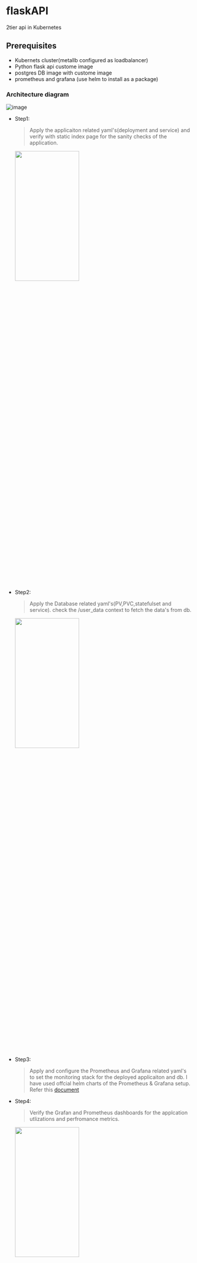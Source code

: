 # flaskAPI
2tier api in Kubernetes 
## Prerequisites
  - Kubernets cluster(metallb configured as loadbalancer)
  - Python flask api custome image
  - postgres DB image with custome image
  - prometheus and grafana (use helm to install as a package)

### Architecture diagram
![image](https://github.com/svas258/flaskAPI/assets/91326469/7b6ce038-e705-4c9d-8fd2-367cf22913c0)

* Step1:
    > Apply the applicaiton related yaml's(deployment and service) and verify with static index page for the sanity checks of the application.
    <img src="https://github.com/svas258/flaskAPI/assets/91326469/9be561b2-bcc9-4766-9718-47015f895df3"  width="60%" height="30%">
* Step2:
   > Apply the Database related yaml's(PV,PVC,statefulset and service). check the /user_data context to fetch the data's from db.
    <img src="https://github.com/svas258/flaskAPI/assets/91326469/a5dd074e-3f11-466d-b565-7e12436bf762"  width="60%" height="30%">
* Step3:
   > Apply and configure the Prometheus and Grafana related yaml's to set the monitoring stack for the deployed applicaiton and db. I have used offcial helm charts of the Prometheus & Grafana setup. Refer this <a href="https://github.com/prometheus-community/helm-charts/tree/main/charts/kube-prometheus-stack">document<a> 
* Step4: 
   > Verify the Grafan and Prometheus dashboards for the applcation utlizations and perfromance metrics.
    <img src="https://github.com/svas258/flaskAPI/assets/91326469/d2989859-f75d-4bb5-8e92-0a45d5a82803"  width="60%" height="30%"> 
    <img src="https://github.com/svas258/flaskAPI/assets/91326469/d3c29341-cac4-4dd8-82b0-bede573ddd5c"  width="60%" height="30%"> 
    <img src="https://github.com/svas258/flaskAPI/assets/91326469/d08831b9-4543-4477-9456-ca6942e10ff2"  width="60%" height="30%">
* Step5:
   > Apply the Network yaml inorder to restrict connect only from falsk applicaiton and not from other pods. 
* Step6:
   > Apply the backup yaml to create the instance container to take the backup. In this case here i have used "host" storage. So the backup will be taken in the worker node itself. it can br enhanced more with cloud stroage offerings/NFS servers configurations also. 



  <mark>**App & DB custome images are generated using docker,dockerfile and uploaded to my dockerhub <a href="https://hub.docker.com/repositories/srinidocker003">repository<a>**</mark>
   
  <img src="https://github.com/svas258/flaskAPI/assets/91326469/e924f3cc-267b-4944-8e75-19c715946d30"  width="60%" height="30%">



    


  

